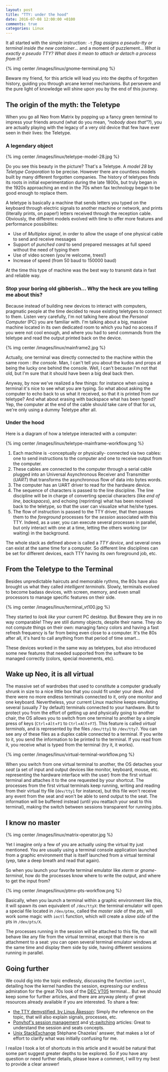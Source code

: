 ```yaml
---
layout: post
title: "TTY: under the hood"
date: 2016-07-08 12:00:00 +0100
comments: true
categories: Linux
---
```


It all started with the simple instruction: `-t` _flag assigns a pseudo-tty or terminal inside the new container_... and a moment of puzzlement... _What is exactly a pseudo TTY?_ _What does it mean to attach or detach a process from it?_

{% img center /images/linux/gnome-terminal.png %}

Beware my friend, for this article will lead you into the depths of forgotten history, guiding you through arcane kernel mechanisms. But persevere and the pure light of knowledge will shine upon you by the end of this journey.

<!-- More -->

The origin of the myth: the Teletype
------------------------------------

When you go all Neo from Matrix by popping up a fancy green terminal to impress your friends around (what do you mean, _"nobody does that"_?), you are actually playing with the legacy of a very old device that few have ever seen in their lives: the Teletype.

### A legendary object

{% img center /images/linux/teletype-model-28.jpg %}

Do you see this beauty in the picture? That's a Teletype. A _model 28_ by _Teletype Corporation_ to be precise. However there are countless models built by many different forgotten companies. The history of teletypes finds its roots in initial experimentation during the late 1800s, but truly began in the 1920s approaching an end in the 70s when fax technology began to be good enough to replace them.

A teletype is basically a machine that sends letters you typed on the keyboard through electric signals to another machine or network, and prints (literally prints, on paper!) letters received through the reception cable. Obviously, the different models evolved with time to offer more features and performance possibilites:

 * Use of _Multiplex signal_, in order to allow the usage of one physical cable to send and receive messages
 * Support of _punched card_ to send prepared messages at full speed without the need of typing them
 * Use of video screen (you're welcome, trees!)
 * Increase of speed (from 50 baud to 150000 baud)

At the time this type of machine was the best way to transmit data in fast and reliable way.

### Stop your boring old gibberish... Why the heck are you telling me about this?

Because instead of building new devices to interact with computers, pragmatic people at the time decided to reuse existing teletypes to connect to them.
Listen very carefully, I'm not talking here about the _Personal Computer_ (PC) you are familiar with. I'm talking about a big, massive machine located in its own dedicated room to which you had no access if you were not cool enough, and where you had to send commands from the teletype and read the output printed back on the device.

{% img center /images/linux/mainframe2.jpg %}

Actually, one terminal was directly connected to the machine within the same room : _the console_. Man, I can't tell you about the kudos and props at being the lucky one behind the console. Well, I can't because I'm not that old, but I'm sure that it should have been a big deal back then.

Anyway, by now we've realized a few things: for instance when using a terminal it's nice to see what you are typing. So what about asking the computer to echo back to us what it received, so that it is printed from our teletype? And what about erasing with backspace what has been typed? Yep, the computer at the end of the cable should take care of that for us, we're only using a dummy Teletype after all.

### Under the hood

Here is a diagram of how a teletype interacted with a computer:

{% img center /images/linux/teletype-mainframe-workflow.png %}

 1. Each machine is -conceptually or physically- connected via two cables: one to send instructions to the computer and one to receive output from the computer.
 2. These cables are connected to the computer through a serial cable plugged into an Universal Asynchronous Receiver and Transmitter (_UART_) that transforms the asynchronous flow of data into bytes words.
 3. The computer has an UART driver to read for the hardware device.
 4. The sequence of characters is passed to the line discipline. The line discipline will be in charge of converting special characters (like _end of line_, _backspaces_), and echoing (reprinting) what has been received back to the teletype, so that the user can visualize what he/she types.
 5. The flow of instruction is passed to the TTY driver, that then passes them to the *foreground* processes for the *session* associated with this TTY. Indeed, as a user, you can execute several processes in parallel, but only interact with one at a time, letting the others working (or waiting) in the background.

The whole stack as defined above is called a *TTY device*, and several ones can exist at the same time for a computer. So different line disciplines can be set for different devices, each TTY having its own foreground job, etc.

From the Teletype to the Terminal
---------------------------------

Besides unpredictable haircuts and memorable rythms, the 80s have also brought us what they called _intelligent terminals_. Slowly, terminals evolved to become badass devices, with screen, memory, and even small processors to manage specific features on their side.

{% img center /images/linux/terminal_vt100.jpg %}

They started to *look like* your current PC desktop. But Beware they are in no way comparable! They are still dummy objects, despite their name. They do not compute things on their own: managing fancy colors and having a fast refresh frequency is far from being even close to a computer. It's the 80s after all, it's hard to call anything from that period of time smart...

These devices worked in the same way as teletypes, but also introduced some new features that needed supported from the software to be managed correctly (colors, special movements, etc).

Wake up Neo, it is all virtual
------------------------------

The massive set of wardrobes that used to constitute a computer gradually shrunk in size to a nice little box that you could fit under your desk. And there were no more endless terminals connected to it, only one monitor and one keyboard. Nevertheless, your current Linux machine keeps emulating several (usually 7 by default) terminals connected to your hardware. But to protect you from the effort of getting up and physically going to another chair, the OS allows you to switch from one terminal to another by a simple press of keys (`Ctrl`+`Alt`+`F1` to `Ctrl`+`Alt`+`F7`). This feature is called _virtual terminals_, and is represented by the files `/dev/tty1` to `/dev/tty7`. You can see any of these files as a duplex cable connected to a terminal. If you write to it, you send the information to be printed to the terminal. If you read from it, you receive what is typed from the terminal (try it, it works).

{% img center /images/linux/virtual-terminal-workflow.png %}

When you switch from one virtual terminal to another, the OS detaches your _seat_ (a set of input and output devices like monitor, keyboard, mouse, etc. representing the hardware interface with the user) from the first virtual terminal and attaches it to the one requested by your shortcut. The processes from the first virtual terminals keep running, writing and reading from their virtual tty file (`dev/tty1` for instance), but this file won't receive any event from the seat and won't be able to send output to the seat. The information will be buffered instead (until you reattach your seat to this terminal), making the switch between sessions transparent for running jobs.

I know no master
----------------

{% img center /images/linux/matrix-operator.jpg %}

Yet I imagine only a few of you are actually using the virtual tty just mentioned. You are usually using a terminal console application launched from a graphic environment that is itself launched from a virtual terminal (yep, take a deep breath and read that again).

So when you launch your favorite terminal emulator like _xterm_ or _gnome-terminal_, how do the processes know where to write the output, and where to get the input from?

{% img center /images/linux/ptmx-pts-workflow.png %}

Basically, when you launch a terminal within a graphic environment like this, it will spawn its own equivalent of `/dev/ttyX`: the terminal emulator will open a special file located in `/dev/ptmx`, called the _master side_ of the _pts_, will work some magic with `ioctl` function, which will create a _slave side_ of the pts in `/dev/pts/X`. 

The processes running in the session will be attached to this file, that will behave like any file from the virtual terminal, except that there is no attachment to a seat: you can open several terminal emulator windows at the same time and display them side by side, having different sessions running in parallel.

Going further
-------------

We could dig into the topic endlessly, discussing the function `ioctl`, detailing how the kernel handles the session, expressing our endless admiration for the great 70s look of the [DEC VT05][vt05] terminal...
But we should keep some for further articles, and there are anyway plenty of great resources already available if you are interested. To share a few:

 * [the TTY demystified, by Linus Åkesson][linusakesson]: Simply _the_ reference on the topic, that will also explain signals, processes, etc.
 * [Ponyhof's session management][ponyhof1] and [vt-switching][ponyhof2] articles: Great to understand the session and seats concepts.
 * [Unix StackExchange][unix-stackexchange] Stéphane Chazelas' answer, that makes a lot of effort to clarify what was initially confusing for me.

I realize I took a lot of shortcuts in this article and it would be natural that some part suggest greater depths to be explored. So if you have any question or need further details, please leave a comment, I will try my best to provide a clear answer!

[vt05]: http://terminals.classiccmp.org/wiki/images/f/fb/DEC_VT05_121708587772-2.jpg
[linusakesson]: http://www.linusakesson.net/programming/tty/
[ponyhof1]: https://dvdhrm.wordpress.com/2013/08/24/session-management-on-linux/
[ponyhof2]: https://dvdhrm.wordpress.com/2013/08/24/how-vt-switching-works/
[unix-stackexchange]: http://unix.stackexchange.com/questions/117981/what-are-the-responsibilities-of-each-pseudo-terminal-pty-component-software
